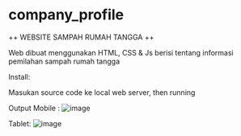 # company_profile

++ WEBSITE SAMPAH RUMAH TANGGA ++

Web dibuat menggunakan HTML, CSS & Js berisi tentang informasi pemilahan sampah rumah tangga

Install:

Masukan source code ke local web server, then running

Output
Mobile :
![image](https://github.com/user-attachments/assets/5cc67ed3-98d8-4b06-9b00-99524465d77d)

Tablet:
![image](https://github.com/user-attachments/assets/c998ef9e-dea2-4940-bfc0-1c72e28f6809)


